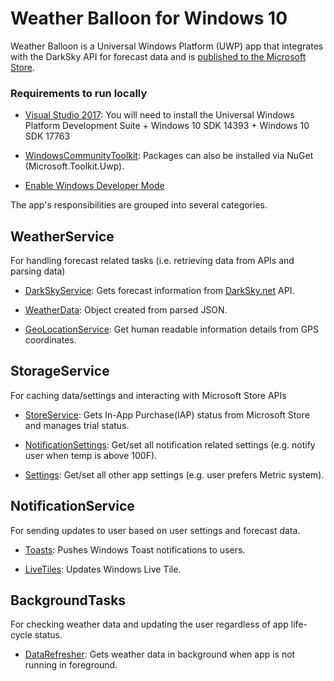 # Weather Balloon for Windows 10

Weather Balloon is a Universal Windows Platform (UWP) app that integrates with the DarkSky API for forecast data and is [published to the Microsoft Store](https://www.microsoft.com/store/apps/9NZPK6B93791). 

### Requirements to run locally

* [Visual Studio 2017](https://visualstudio.microsoft.com/downloads/?utm_medium=microsoft&utm_source=docs.microsoft.com&utm_campaign=button+cta&utm_content=download+vs2017): You will need to install the Universal Windows Platform Development Suite + Windows 10 SDK 14393 + Windows 10 SDK 17763

* [WindowsCommunityToolkit](https://github.com/windows-toolkit/WindowsCommunityToolkit): Packages can also be installed via NuGet (Microsoft.Toolkit.Uwp).

* [Enable Windows Developer Mode](https://docs.microsoft.com/en-us/windows/uwp/get-started/enable-your-device-for-development)

The app's responsibilities are grouped into several categories.
<!--
## App architecture

* [WeatherService](#WeatherService)

* [StorageService](#storageservice)

* [NotificationService](#notificationservice)

* [BackgroundTasks](#backgroundtasks)
-->
## WeatherService

For handling forecast related tasks (i.e. retrieving data from APIs and parsing data)

* [DarkSkyService](/WeatherService/DarkSkyService.cs): Gets forecast information from [DarkSky.net](https://darksky.net) API.

* [WeatherData](/WeatherService/WeatherData.cs): Object created from parsed JSON.

* [GeoLocationService](/WeatherService/GeocodeLookup.cs): Get human readable information details from GPS coordinates.

## StorageService

For caching data/settings and interacting with Microsoft Store APIs

* [StoreService](/StorageService/Settings.cs): Gets In-App Purchase(IAP) status from Microsoft Store and manages trial status.

* [NotificationSettings](/StorageService/NotificationSettings.cs): Get/set all notification related settings (e.g. notify user when temp is above 100F).

* [Settings](/StorageService/Settings.cs): Get/set all other app settings (e.g. user prefers Metric system).

## NotificationService

For sending updates to user based on user settings and forecast data.

* [Toasts](/NotificationService/Toasts.cs): Pushes Windows Toast notifications to users.

* [LiveTiles](/NotificationService/LiveTiles.cs): Updates Windows Live Tile.

## BackgroundTasks

For checking weather data and updating the user regardless of app life-cycle status.

* [DataRefresher](/BackgroundTasks/DataRefresher.cs): Gets weather data in background when app is not running in foreground.
